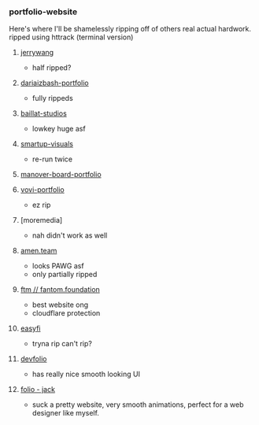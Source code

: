 ### portfolio-website

Here's where I'll be shamelessly ripping off of others real actual hardwork.
ripped using httrack (terminal version)
1. [jerrywang](https://www.jw.works/)
    - half ripped?


2. [dariaizbash-portfolio](https://www.dariaizbash.com/)
    - fully rippeds

3. [baillat-studios](https://baillatstudio.com/en)
    - lowkey huge asf

4. [smartup-visuals](https://smartupvisuals.com/)
    - re-run twice


5. [manover-board-portfolio](https://manoverboard.com/)


6. [vovi-portfolio](https://www.vovi.studio/)
    - ez rip

7. [moremedia]
    - nah  didn't  work as well

8. [amen.team](https://amen.team/)
    - looks PAWG asf
    -  only  partially  ripped

9. [ftm // fantom.foundation](https://fantom.foundation/)
    - best website ong
    - cloudflare protection

10. [easyfi](https://www.easyfi.network/)
    - tryna rip can't rip?



11. [devfolio](https://devfolio.co/home)
    - has really nice smooth looking UI

12. [folio - jack](https://ui8-folio.herokuapp.com/index.html)
    - suck a pretty website, very smooth animations, perfect for a web designer like myself.